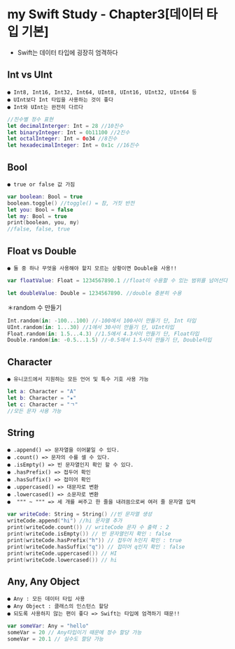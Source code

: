 # my Swift Study - Chapter3[데이터 타입 기본]

* Swift는 데이터 타입에 굉장히 엄격하다

## Int vs UInt
    ● Int8, Int16, Int32, Int64, UInt8, UInt16, UInt32, UInt64 등
    ● UInt보다 Int 타입을 사용하는 것이 좋다
    ● Int와 UInt는 완전히 다르다

```Swift
//진수별 정수 표현
let decimalInterger: Int = 28 //10진수
let binaryInteger: Int = 0b11100 //2진수
let octalInteger: Int = 0o34 //8진수
let hexadecimalInteger: Int = 0x1c //16진수
```

## Bool
    ● true or false 값 가짐

```Swift
var boolean: Bool = true
boolean.toggle() //toggle() = 참, 거짓 반전
let you: Bool = false
let my: Bool = true
print(boolean, you, my)
//false, false, true
```
## Float vs Double
    ● 둘 중 하나 무엇을 사용해야 할지 모르는 상황이면 Double을 사용!!

```Swift
var floatValue: Float = 1234567890.1 //float이 수용할 수 있는 범위를 넘어선다

let doubleValue: Double = 1234567890. //double 충분히 수용
```
＊random 수 만들기
```Swift
Int.random(in: -100...100) //-100에서 100사이 만들기 단, Int 타입
UInt.random(in: 1...30) //1에서 30사이 만들기 단, UInt타입
Float.random(in: 1.5...4.3) //1.5에서 4.3사이 만들기 단, Float타입
Double.random(in: -0.5...1.5) //-0.5에서 1.5사이 만들기 단, Double타입
```

## Character
    ● 유니코드에서 지원하는 모든 언어 및 특수 기호 사용 가능
```Swift
let a: Character = "A"
let b: Character = "★"
let c: Character = "ㄱ"
//모든 문자 사용 가능
```

## String
    ● .append() => 문자열을 이어붙일 수 있다.
    ● .count() => 문자의 수를 셀 수 있다.
    ● .isEmpty() => 빈 문자열인지 확인 할 수 있다.
    ● .hasPrefix() => 접두어 확인
    ● .hasSuffix() => 접미어 확인
    ● .uppercased() => 대문자로 변환
    ● .lowercased() => 소문자로 변환
    ●  """ ~ """ => 세 개를 써주고 한 줄을 내려씀으로써 여러 줄 문자열 입력

```Swift
var writeCode: String = String() //빈 문자열 생성
writeCode.append("hi") //hi 문자열 추가
print(writeCode.count()) // writeCode 문자 수 출력 : 2
print(writeCode.isEmpty()) // 빈 문자열인지 확인 : false
print(writeCode.hasPrefix("h")) // 접두어 h인지 확인 : true
print(writeCode.hasSuffix("q")) // 접미어 q인지 확인 : false
print(writeCode.uppercased()) // HI
print(writeCode.lowercased()) // hi
```

## Any, Any Object
    ● Any : 모든 데이터 타입 사용
    ● Any Object : 클래스의 인스턴스 할당
    ● 되도록 사용하지 않는 편이 좋다 => Swift는 타입에 엄격하기 때문!!

```Swift
var someVar: Any = "hello"
someVar = 20 // Any타입이기 때문에 정수 할당 가능
someVar = 20.1 // 실수도 할당 가능
```

